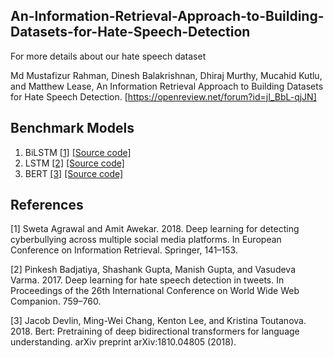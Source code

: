 ## An-Information-Retrieval-Approach-to-Building-Datasets-for-Hate-Speech-Detection

For more details about our hate speech dataset

Md Mustafizur Rahman, Dinesh Balakrishnan, Dhiraj Murthy, Mucahid Kutlu, and Matthew Lease, An Information Retrieval Approach to Building Datasets for Hate Speech Detection. [https://openreview.net/forum?id=jI_BbL-qjJN]

## Benchmark Models

1. BiLSTM [[1]](#1) [[Source code]](https://github.com/aymeam/User_distribution_experiments/tree/master/Model1_Experiments) 
2. LSTM [[2]](#2) [[Source code]](https://github.com/aymeam/User_distribution_experiments/tree/master/Model2_Experiments)
3. BERT [[3]](#3) [[Source code]](https://github.com/huggingface/transformers)


## References
<a id="1">[1]</a> Sweta Agrawal and Amit Awekar. 2018. Deep learning for detecting cyberbullying across
multiple social media platforms. In European Conference on Information Retrieval. Springer,
141–153.

<a id="2">[2]</a> Pinkesh Badjatiya, Shashank Gupta, Manish Gupta, and Vasudeva Varma. 2017. Deep learning
for hate speech detection in tweets. In Proceedings of the 26th International Conference on
World Wide Web Companion. 759–760.

<a id="3">[3]</a> Jacob Devlin, Ming-Wei Chang, Kenton Lee, and Kristina Toutanova. 2018. Bert: Pretraining of deep bidirectional transformers for language understanding. arXiv preprint arXiv:1810.04805 (2018).
